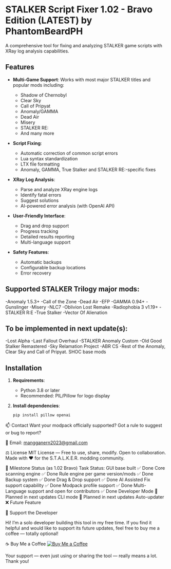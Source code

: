 # STALKER Script Fixer 1.02 - Bravo Edition (LATEST) by PhantomBeardPH 

A comprehensive tool for fixing and analyzing STALKER game scripts with XRay log analysis capabilities.

## Features

- **Multi-Game Support**: Works with most major STALKER titles and popular mods including:
  - Shadow of Chernobyl
  - Clear Sky
  - Call of Pripyat
  - Anomaly/GAMMA
  - Dead Air
  - Misery
  - STALKER RE:
  - And many more

- **Script Fixing**:
  - Automatic correction of common script errors
  - Lua syntax standardization
  - LTX file formatting
  - Anomaly, GAMMA, True Stalker and  STALKER RE:-specific fixes

- **XRay Log Analysis**:
  - Parse and analyze XRay engine logs
  - Identify fatal errors
  - Suggest solutions
  - AI-powered error analysis (with OpenAI API)

- **User-Friendly Interface**:
  - Drag and drop support
  - Progress tracking
  - Detailed results reporting
  - Multi-language support

- **Safety Features**:
  - Automatic backups
  - Configurable backup locations
  - Error recovery
 
## Supported STALKER Trilogy major mods:

  -Anomaly 1.5.3+
  -Call of the Zone
  -Dead Air
  -EFP
  -GAMMA 0.94+
  -Gunslinger 
  -Misery
  -NLC7
  -Oblivion Lost Remake
  -Radiophobia 3 v1.19+
  -STALKER R:E
  -True Stalker
  -Vector Of Alienation

## To be implemented in next update(s):

  -Lost Alpha
  -Last Fallout Overhaul
  -STALKER Anomaly Custom
  -Old Good Stalker Remastered
  -Sky Relamation Project
  -ABR CS
  -Rest of the Anomaly, Clear Sky and Call of Pripyat. SHOC base mods
  
## Installation

1. **Requirements**:
   - Python 3.8 or later
   - Recommended: PIL/Pillow for logo display

2. **Install dependencies**:
   ```bash
   pip install pillow openai 
   
📫 Contact
Want your modpack officially supported?
Got a rule to suggest or bug to report?

📧 Email: mangganern2023@gmail.com

⚖️ License
MIT License — Free to use, share, modify.
Open to collaboration. Made with ❤️ for the S.T.A.L.K.E.R. modding community.

🏁 Milestone Status (as 1.02 Bravo)
Task	Status:
GUI base built	✅ Done
Core scanning engine	✅ Done
Rule engine per game version/mods	✅ Done
Backup system	✅ Done
Drag & Drop support	✅ Done
AI Assisted Fix support capability	✅ Done
Modpack profile support	✅ Done
Multi-Language support and open for contributors ✅ Done
Developer Mode	🔄 Planned in next updates
CLI mode	🔄 Planned in next updates
Auto-updater	❌ Future Feature

💖 Support the Developer

Hi! I’m a solo developer building this tool in my free time. If you find it helpful and would like to support its future updates, feel free to buy me a coffee — totally optional!

☕ Buy Me a Coffee [![Buy Me a Coffee](https://img.shields.io/badge/Buy%20Me%20a%20Coffee-phantombeardph-yellow?style=flat-square&logo=buy-me-a-coffee)](https://buymeacoffee.com/phantombeardph)

Your support — even just using or sharing the tool — really means a lot. Thank you!



